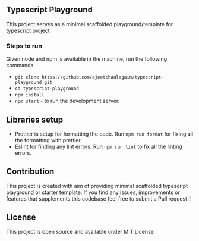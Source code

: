 ## Typescript Playground

This project serves as a minimal scaffolded playground/template for typescript project

### Steps to run

Given node and npm is available in the machine, run the following commands

- `git clone https://github.com/ajeetchaulagain/typescript-playground.git`
- `cd typescript-playground`
- `npm install`
- `npm start` - to run the development server.

## Libraries setup

- Prettier is setup for formatting the code. Run `npm run format` for fixing all the formatting with prettier
- Eslint for finding any lint errors. Run `npm run lint` to fix all the linting errors.

## Contribution

This project is created with aim of providing minimal scaffolded typescript playground or starter template.
If you find any issues, improvements or features that supplements this codebase feel free to submit a Pull request !!

## License

This project is open source and available under MIT License
